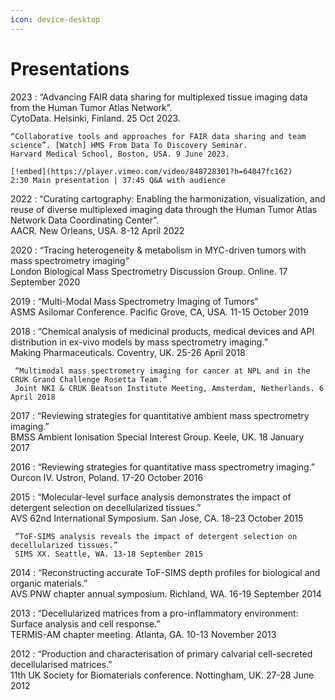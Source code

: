 ```yaml
---
icon: device-desktop
---
```


# Presentations

2023 
:   “Advancing FAIR data sharing for multiplexed tissue imaging data from the Human Tumor Atlas Network”.  
    CytoData. Helsinki, Finland. 25 Oct 2023.

    “Collaborative tools and approaches for FAIR data sharing and team science”. [Watch] HMS From Data To Discovery Seminar.  
    Harvard Medical School, Boston, USA. 9 June 2023.

    [!embed](https://player.vimeo.com/video/848728301?h=64047fc162)  
    2:30 Main presentation | 37:45 Q&A with audience

2022
:   “Curating cartography: Enabling the harmonization, visualization, and reuse of diverse multiplexed imaging data through the Human Tumor Atlas Network Data Coordinating Center”.  
    AACR. New Orleans, USA. 8-12 April 2022

2020
:    “Tracing heterogeneity & metabolism in MYC-driven tumors with mass spectrometry imaging”  
     London Biological Mass Spectrometry Discussion Group. Online. 17 September 2020

2019
:    “Multi-Modal Mass Spectrometry Imaging of Tumors”  
     ASMS Asilomar Conference. Pacific Grove, CA, USA. 11-15 October 2019

2018
:    “Chemical analysis of medicinal products, medical devices and API distribution in ex-vivo models by mass spectrometry imaging.”  
     Making Pharmaceuticals. Coventry, UK. 25-26 April 2018

     “Multimodal mass spectrometry imaging for cancer at NPL and in the CRUK Grand Challenge Rosetta Team.”  
     Joint NKI & CRUK Beatson Institute Meeting, Amsterdam, Netherlands. 6 April 2018

2017
:    “Reviewing strategies for quantitative ambient mass spectrometry imaging.”   
     BMSS Ambient Ionisation Special Interest Group. Keele, UK. 18 January 2017

2016
:    “Reviewing strategies for quantitative mass spectrometry imaging.”  
     Ourcon IV. Ustron, Poland. 17-20 October 2016

2015
:    “Molecular-level surface analysis demonstrates the impact of detergent selection on decellularized tissues.”  
     AVS 62nd International Symposium. San Jose, CA. 18–23 October 2015

     “ToF-SIMS analysis reveals the impact of detergent selection on decellularized tissues.”  
     SIMS XX. Seattle, WA. 13-18 September 2015

2014
:    “Reconstructing accurate ToF-SIMS depth profiles for biological and organic materials.”  
     AVS PNW chapter annual symposium. Richland, WA. 16-19 September 2014

2013
:    “Decellularized matrices from a pro-inflammatory environment: Surface analysis and cell response.”  
     TERMIS-AM chapter meeting. Atlanta, GA. 10-13 November 2013

2012
:    “Production and characterisation of primary calvarial cell-secreted decellularised matrices.”  
     11th UK Society for Biomaterials conference. Nottingham, UK. 27-28 June 2012
